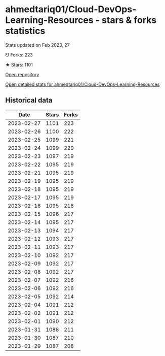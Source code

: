 # ahmedtariq01/Cloud-DevOps-Learning-Resources - stars & forks statistics

Stats updated on Feb 2023, 27

☋ Forks: 223

★ Stars: 1101

[Open repository](https://github.com/ahmedtariq01/Cloud-DevOps-Learning-Resources)

[Open detailed stats for ahmedtariq01/Cloud-DevOps-Learning-Resources](https://reviewgithub.com/rep/ahmedtariq01/Cloud-DevOps-Learning-Resources)

## Historical data
| Date | Stars | Forks |
|------|-------|-------|
| 2023-02-27 | 1101 | 223 | 
| 2023-02-26 | 1100 | 222 | 
| 2023-02-25 | 1099 | 221 | 
| 2023-02-24 | 1099 | 220 | 
| 2023-02-23 | 1097 | 219 | 
| 2023-02-22 | 1095 | 219 | 
| 2023-02-21 | 1095 | 219 | 
| 2023-02-19 | 1095 | 219 | 
| 2023-02-18 | 1095 | 219 | 
| 2023-02-17 | 1095 | 219 | 
| 2023-02-16 | 1095 | 218 | 
| 2023-02-15 | 1096 | 217 | 
| 2023-02-14 | 1095 | 217 | 
| 2023-02-13 | 1094 | 217 | 
| 2023-02-12 | 1093 | 217 | 
| 2023-02-11 | 1093 | 217 | 
| 2023-02-10 | 1092 | 217 | 
| 2023-02-09 | 1092 | 217 | 
| 2023-02-08 | 1092 | 217 | 
| 2023-02-07 | 1092 | 216 | 
| 2023-02-06 | 1092 | 216 | 
| 2023-02-05 | 1092 | 214 | 
| 2023-02-04 | 1091 | 212 | 
| 2023-02-02 | 1091 | 212 | 
| 2023-02-01 | 1090 | 212 | 
| 2023-01-31 | 1088 | 211 | 
| 2023-01-30 | 1087 | 210 | 
| 2023-01-29 | 1087 | 208 | 

